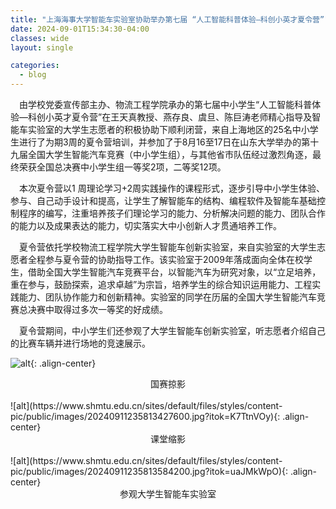 ```yaml
---
title: "上海海事大学智能车实验室协助举办第七届 “人工智能科普体验—科创小英才夏令营”"
date: 2024-09-01T15:34:30-04:00
classes: wide
layout: single

categories:
  - blog
---
```

&ensp;&ensp;由学校党委宣传部主办、物流工程学院承办的第七届中小学生“人工智能科普体验—科创小英才夏令营”在王天真教授、燕存良、虞旦、陈巨涛老师精心指导及智能车实验室的大学生志愿者的积极协助下顺利闭营，来自上海地区的25名中小学生进行了为期3周的夏令营培训，并参加了于8月16至17日在山东大学举办的第十九届全国大学生智能汽车竞赛（中小学生组），与其他省市队伍经过激烈角逐，最终荣获全国总决赛中小学生组一等奖2项，二等奖12项。

&ensp;&ensp;本次夏令营以1 周理论学习+2周实践操作的课程形式，逐步引导中小学生体验、参与、自己动手设计和提高，让学生了解智能车的结构、编程软件及智能车基础控制程序的编写，注重培养孩子们理论学习的能力、分析解决问题的能力、团队合作的能力以及成果表达的能力，切实落实大中小创新人才贯通培养工作。

&ensp;&ensp;夏令营依托学校物流工程学院大学生智能车创新实验室，来自实验室的大学生志愿者全程参与夏令营的协助指导工作。该实验室于2009年落成面向全体在校学生，借助全国大学生智能汽车竞赛平台，以智能汽车为研究对象，以“立足培养，重在参与，鼓励探索，追求卓越”为宗旨，培养学生的综合知识运用能力、工程实践能力、团队协作能力和创新精神。实验室的同学在历届的全国大学生智能汽车竞赛总决赛中取得过多次一等奖的好成绩。

&ensp;&ensp;夏令营期间，中小学生们还参观了大学生智能车创新实验室，听志愿者介绍自己的比赛车辆并进行场地的竞速展示。

![alt](https://www.shmtu.edu.cn/sites/default/files/styles/content-pic/public/images/20240911235813030500.jpg?itok=UCnNgviN){: .align-center}
<center>国赛掠影</center>
<br>
![alt](https://www.shmtu.edu.cn/sites/default/files/styles/content-pic/public/images/20240911235813427600.jpg?itok=K7TtnVOy){: .align-center}
<center>课堂缩影</center>
<br>
![alt](https://www.shmtu.edu.cn/sites/default/files/styles/content-pic/public/images/20240911235813584200.jpg?itok=uaJMkWpO){: .align-center}
<center>参观大学生智能车实验室</center>




